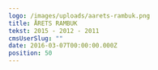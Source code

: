 ```yaml
---
logo: /images/uploads/aarets-rambuk.png
title: ÅRETS RAMBUK
tekst: 2015 - 2012 - 2011
cmsUserSlug: ""
date: 2016-03-07T00:00:00.000Z
position: 50
---
```


